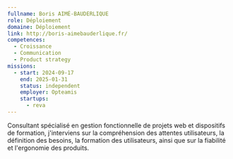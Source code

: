```yaml
---
fullname: Boris AIMÉ-BAUDERLIQUE
role: Déploiement
domaine: Déploiement
link: http://boris-aimebauderlique.fr/
competences:
  - Croissance
  - Communication
  - Product strategy
missions:
  - start: 2024-09-17
    end: 2025-01-31
    status: independent
    employer: Opteamis
    startups:
      - reva
---
```

Consultant spécialisé en gestion fonctionnelle de projets web et dispositifs de formation, j'interviens sur la compréhension des attentes utilisateurs, la définition des besoins, la formation des utilisateurs, ainsi que sur la fiabilité et l'ergonomie des produits.